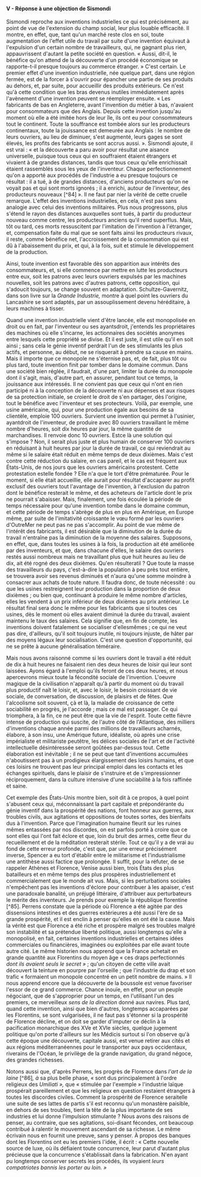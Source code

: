 #### V - Réponse à une objection de Sismondi

Sismondi reproche aux inventions industrielles ce qui est précisément, au point de vue de l'extension du champ social, leur plus louable efficacité. Il montre, en effet, que, tant qu'un marché reste clos en soi, toute augmentation de l'effet utile du travail par suite d'une invention équivaut à l'expulsion d'un certain nombre de travailleurs, qui, ne gagnant plus rien, appauvrissent d'autant la petite société en question. « Aussi, dit-il, le bénéfice qu'on attend de la découverte d'un procédé économique se rapporte-t-il presque toujours au commerce étranger. » C'est certain. Le premier effet d'une invention industrielle, née quelque part, dans une région fermée, est de la forcer à s'ouvrir pour épancher une partie de ses produits au dehors, et, par suite, pour accueillir des produits extérieurs. Ce n'est qu'à cette condition que les bras devenus inutiles immédiatement après l'avènement d'une invention peuvent se réemployer ensuite. « Les fabricants de bas en Angleterre, avant l'invention du métier à bas, n'avaient pour consommateurs que des Anglais. Depuis cette invention jusqu'au moment où elle a été imitée hors de leur île, ils ont eu pour consommateurs tout le continent. Toute la souffrance est tombée alors sur les producteurs continentaux, toute la jouissance est demeurée aux Anglais : le nombre de leurs ouvriers, au lieu de diminuer, s'est augmenté, leurs gages se sont élevés, les profits des fabricants se sont accrus aussi. ». Sismondi ajoute, il est vrai : « et la découverte a paru avoir pour résultat une aisance universelle, puisque tous ceux qui en souffraient étaient étrangers et vivaient à de grandes distances, tandis que tous ceux qu'elle enrichissait étaient rassemblés sous les yeux de l'inventeur. Chaque perfectionnement qu'on a apporté aux procédés de l'industrie a eu presque toujours ce résultat : il a tué, à de grandes distances, d'anciens producteurs qu'on ne voyait pas et qui sont morts ignorés ; il a enrichi, autour de l'inventeur, des producteurs nouveaux [^84] ». Il ne faut par nier la vérité de cette cruelle remarque. L'effet des inventions industrielles, en cela, n'est pas sans analogie avec celui des inventions militaires. Plus nous progressons, plus s'étend le rayon des distances auxquelles sont tués, à partir du producteur nouveau comme centre, les producteurs anciens qu'il rend superflus. Mais, tôt ou tard, ces morts ressuscitent par l'imitation de l'invention à l'étranger, et, compensation faite du mal que se sont faits ainsi les producteurs rivaux, il reste, comme bénéfice net, l'accroissement de la consommation qui est dû à l'abaissement du prix, et qui, à la fois, suit et stimule le développement de la production.

Ainsi, toute invention est favorable dès son apparition aux intérêts des consommateurs, et, si elle commence par mettre en lutte les producteurs entre eux, soit les patrons avec leurs ouvriers expulsés par les machines nouvelles, soit les patrons avec d'autres patrons, cette opposition, qui s'adoucit toujours, se change souvent en adaptation. Schultze-Gavernitz, dans son livre sur la _Grande Industrie,_ montre à quel point les ouvriers du Lancashire se sont adaptés, par un assouplissement devenu héréditaire, à leurs machines à tisser.

Quand une invention industrielle vient d'être lancée, elle est monopolisée en droit ou en fait, par l'inventeur ou ses ayantsdroit, j'entends les propriétaires des machines où elle s'incarne, les actionnaires des sociétés anonymes entre lesquels cette propriété se divise. Et il est juste, il est utile qu'il en soit ainsi ; sans cela le génie inventif perdrait l'un de ses stimulants les plus actifs, et personne, au début, ne se risquerait à prendre sa cause en mains. Mais il importe que ce monopole ne s'éternise pas, et, de fait, plus tôt ou plus tard, toute invention finit par tomber dans le domaine commun. Dans une société bien réglée, il faudrait, d'une part, limiter la durée du monopole dont il s'agit, mais, d'autre part, en assurer, pendant tout ce temps, la jouissance aux intéressés. Il ne convient pas que ceux qui n'ont en rien participé ni à la conception de la découverte ni aux dépenses et aux risques de sa protection initiale, se croient le droit de s'en partager, dès l'origine, tout le bénéfice avec l'inventeur et ses protecteurs. Voilà, par exemple, une usine américaine, qui, pour une production égale aux besoins de sa clientèle, emploie 100 ouvriers. Survient une invention qui permet à l'usinier, ayantdroit de l'inventeur, de produire avec 80 ouvriers travaillant le même nombre d'heures, soit dix heures par jour, la même quantité de marchandises. Il renvoie donc 10 ouvriers. Estce là une solution qui s'impose ? Non, il serait plus juste et plus humain de conserver 100 ouvriers en réduisant à huit heures par jour la durée de travail, ce qui reviendrait au même si le salaire était réduit en même temps de deux dixièmes. Mais c'est contre cette réduction du salaire, en cas pareil, et le cas est fréquent aux États-Unis, de nos jours que les ouvriers américains protestent. Cette protestation estelle fondée ? Elle n'a que le tort d'être prématurée. Pour le moment, si elle était accueillie, elle aurait pour résultat d'accaparer au profit exclusif des ouvriers tout l'avantage de l'invention, à l'exclusion du patron dont le bénéfice resterait le même, et des acheteurs de l'article dont le prix ne pourrait s'abaisser. Mais, finalement, une fois écoulée la période de temps nécessaire pour qu'une invention tombe dans le domaine commun, et cette période de temps s'abrège de plus en plus en Amérique, en Europe même, par suite de l'imitativité croissante le vœu formé par les ouvriers d'OutreMer ne peut pas ne pas s'accomplir. Au point de vue même de l'intérêt des fabricants, il est désirable que la diminution de la durée du travail n'entraîne pas la diminution de la moyenne des salaires. Supposons, en effet, que, dans toutes les usines à la fois, la production ait été améliorée par des inventeurs, et que, dans chacune d'elles, le salaire des ouvriers restés aussi nombreux mais ne travaillant plus que huit heures au lieu de dix, ait été rogné des deux dixièmes. Qu'en résulteratil ? Que toute la masse des travailleurs du pays, c'est-à-dire la population à peu près tout entière, se trouvera avoir ses revenus diminués et n'aura qu'une somme moindre à consacrer aux achats de toute nature. Il faudra donc, de toute nécessité : ou que les usines restreignent leur production dans la proportion de deux dixièmes ; ou bien que, continuant à produire le même nombre d'articles, elles les vendent à un prix inférieur de deux dixièmes au prix antérieur. Le résultat final sera donc le même pour les fabricants que si toutes ces usines, dès le moment où elles avaient diminué la durée du travail, avaient maintenu le taux des salaires. Cela signifie que, en fin de compte, les inventions doivent fatalement se socialiser d'ellesmêmes ; ce qui ne veut pas dire, d'ailleurs, qu'il soit toujours inutile, ni toujours injuste, de hâter par des moyens légaux leur socialisation. C'est une question d'opportunité, qui ne se prête à aucune généralisation téméraire.

Mais nous avons raisonné comme si les ouvriers dont le travail a été réduit de dix à huit heures ne faisaient rien des deux heures de loisir qui leur sont laissées. Ayons égard à l'emploi qu'ils feront de ces deux heures, et nous apercevrons mieux toute la fécondité sociale de l'invention. L'oeuvre magique de la civilisation n'apparaît qu'à partir du moment où du travail plus productif naît le loisir, et, avec le loisir, le besoin croissant de vie sociale, de conversation, de discussion, de plaisirs et de fêtes. Que l'alcoolisme soit souvent, çà et là, la maladie de croissance de cette sociabilité en progrès, je l'accorde ; mais ce mal est passager. Ce qui triomphera, à la fin, ce ne peut être que la vie de l'esprit. Toute cette fièvre intense de production qui suscite, de l'autre côté de l'Atlantique, des milliers d'inventions chaque année parmi des millions de travailleurs acharnés, élabore, à son insu, une Amérique future, idéaliste, où après une crise impérialiste et militariste peutêtre, les délices sociales de l'art et de l'activité intellectuelle désintéressée seront goûtées par-dessus tout. Cette élaboration est inévitable ; il ne se peut que tant d'inventions accumulées n'aboutissent pas à un prodigieux élargissement des loisirs humains, et que ces loisirs ne trouvent pas leur principal emploi dans les contacts et les échanges spirituels, dans le plaisir de s'instruire et de s'impressionner réciproquement, dans la culture intensive d'une sociabilité à la fois raffinée et saine.

Cet exemple des États-Unis montre bien, soit dit à ce propos, à quel point s'abusent ceux qui, méconnaissant la part capitale et prépondérante du génie inventif dans la prospérité des nations, font honneur aux guerres, aux troubles civils, aux agitations et oppositions de toutes sortes, des bienfaits dus à l'invention. Parce que l'imagination humaine fleurit sur les ruines mêmes entassées par nos discordes, on est parfois porté à croire que ce sont elles qui l'ont fait éclore et que, loin du bruit des armes, cette fleur du recueillement et de la méditation resterait stérile. Tout ce qu'il y a de vrai au fond de cette erreur profonde, c'est que, par une erreur précisément inverse, Spencer a eu tort d'établir entre le militarisme et l'industrialisme une antithèse aussi factice que prolongée. Il suffit, pour la réfuter, de se rappeler Athènes et Florence, Venise aussi bien, trois États des plus batailleurs et en même temps des plus prospères industriellement et commercialement que le monde ait vus. Mais, si les perturbations sociales n'empêchent pas les inventions d'éclore pour contribuer à les apaiser, c'est une paradoxale banalité, un préjugé littéraire, d'attribuer aux perturbateurs le mérite des inventeurs. Je prends pour exemple la république florentine [^85]. Perrens constate que la période où Florence a été agitée par des dissensions intestines et des guerres extérieures a été aussi l'ère de sa grande prospérité, et il est enclin à penser qu'elles en ont été la cause. Mais la vérité est que Florence a été riche et prospère malgré ses troubles malgré son instabilité et sa prétendue liberté politique, aussi longtemps qu'elle a monopolisé, en fait, certaines inventions industrielles et certaines idées commerciales ou financières, imaginées ou exploitées par elle avant toute autre cité. Le même historien nous apprend que la France achetait en grande quantité aux Florentins du moyen âge « ces draps perfectionnés _dont ils avaient seuls le secret »_ ; qu'un citoyen de cette ville avait découvert la teinture en pourpre par l'orseille ; que l'industrie du drap et son trafic « formaient un monopole concentré en un petit nombre de mains. » Il nous apprend encore que la découverte de la boussole est venue favoriser l'essor de ce grand commerce. Chance inouïe, en effet, pour un peuple négociant, que de s'approprier pour un temps, en l'utilisant l'un des premiers, ce merveilleux _sens de la direction_ donné aux navires. Plus tard, quand cette invention, ainsi que bien d'autres, longtemps accaparées par les Florentins, se sont vulgarisées, il ne faut pas s'étonner si la prospérité de Florence décline, et on doit se garder d'imputer ce déclin à la pacification monarchique des XVe et XVIe siècles, quelque jugement politique qu'on porte d'ailleurs sur les Médicis surtout si l'on observe qu'à cette époque une découverte, capitale aussi, est venue retirer aux cités et aux régions méditerranéennes pour le transporter aux pays occidentaux, riverains de l'Océan, le privilège de la grande navigation, du grand négoce, des grandes richesses.

Notons aussi que, d'après Perrens, les progrès de Florence dans _l'art de la laine_  [^86]_, à_ sa plus belle phase, « sont dus principalement à l'ordre religieux des _Umiliati »,_ que « stimulée par l'exemple » l'industrie laïque prospérait pareillement et que les religieux en question restaient étrangers à toutes les discordes civiles. Comment la prospérité de Florence seraitelle une suite de ses lattes de partis s'il est reconnu qu'un monastère paisible, en dehors de ses troubles, tient la tête de la plus importante de ses industries et lui donne l'impulsion stimulante ? Nous avons des raisons de penser, au contraire, que ses agitations, soi-disant fécondes, ont beaucoup contribué à ralentir le mouvement ascendant de sa richesse. Le même écrivain nous en fournit une preuve, sans y penser. À propos des banques dont les Florentins ont eu les premiers l'idée, il écrit : « Cette nouvelle source de luxe, où ils défiaient toute concurrence, leur parut d'autant plus précieuse que la concurrence s'établissait dans la fabrication. N'en ayant pu longtemps conserver secrets les procédés, ils voyaient _leurs compatriotes bannis les porter au loin. »_
